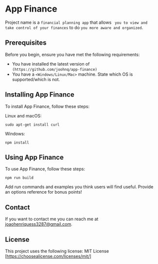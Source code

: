 # App Finance

Project name is a `financial planning app` that allows ` you to view and take control of your finances` to do `you more aware and organized`.

## Prerequisites

Before you begin, ensure you have met the following requirements:
<!--- These are just example requirements. Add, duplicate or remove as required --->
* You have installed the latest version of `(https://github.com/joohnq/app-finance)`
* You have a `<Windows/Linux/Mac>` machine. State which OS is supported/which is not.

## Installing App Finance

To install App Finance, follow these steps:

Linux and macOS:
```
sudo apt-get install curl
```

Windows:
```
npm install
```
## Using App Finance

To use App Finance, follow these steps:

```
npm run build
```

Add run commands and examples you think users will find useful. Provide an options reference for bonus points!

## Contact

If you want to contact me you can reach me at <joaohenriquess3287@gmail.com>.

## License
<!--- If you're not sure which open license to use see https://choosealicense.com/--->

This project uses the following license: MIT License [https://choosealicense.com/licenses/mit/]
